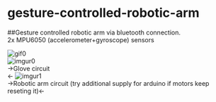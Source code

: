 # gesture-controlled-robotic-arm

##Gesture controlled robotic arm via bluetooth connection.<br/>
2x MPU6050 (accelerometer+gyroscope) sensors<br/>

![gif0](https://im4.ezgif.com/tmp/ezgif-4-50e578ea51b9.gif)<br/>
![imgur0](https://imgur.com/54OCXFw.png)<br/>
->Glove circuit<br/><-
![imgur1](https://imgur.com/usqyNZx.png)<br/>
->Robotic arm circuit (try additional supply for arduino if motors keep reseting it)<-<br/>
